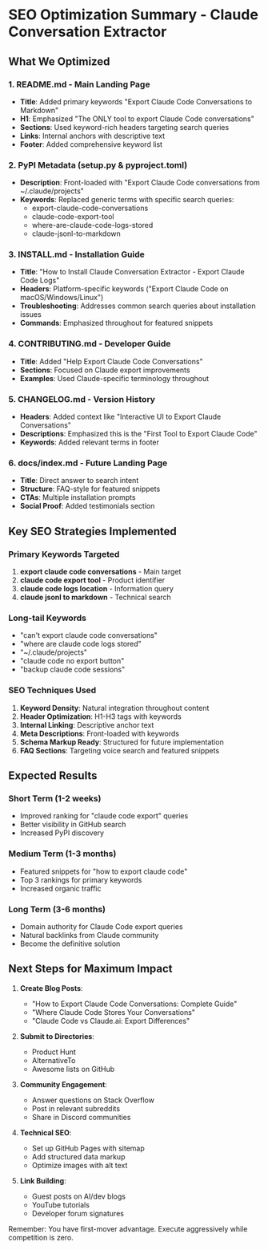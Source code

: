 # SEO Optimization Summary - Claude Conversation Extractor

## What We Optimized

### 1. **README.md** - Main Landing Page
- **Title**: Added primary keywords "Export Claude Code Conversations to Markdown"
- **H1**: Emphasized "The ONLY tool to export Claude Code conversations"
- **Sections**: Used keyword-rich headers targeting search queries
- **Links**: Internal anchors with descriptive text
- **Footer**: Added comprehensive keyword list

### 2. **PyPI Metadata** (setup.py & pyproject.toml)
- **Description**: Front-loaded with "Export Claude Code conversations from ~/.claude/projects"
- **Keywords**: Replaced generic terms with specific search queries:
  - export-claude-code-conversations
  - claude-code-export-tool
  - where-are-claude-code-logs-stored
  - claude-jsonl-to-markdown

### 3. **INSTALL.md** - Installation Guide
- **Title**: "How to Install Claude Conversation Extractor - Export Claude Code Logs"
- **Headers**: Platform-specific keywords ("Export Claude Code on macOS/Windows/Linux")
- **Troubleshooting**: Addresses common search queries about installation issues
- **Commands**: Emphasized throughout for featured snippets

### 4. **CONTRIBUTING.md** - Developer Guide
- **Title**: Added "Help Export Claude Code Conversations"
- **Sections**: Focused on Claude export improvements
- **Examples**: Used Claude-specific terminology throughout

### 5. **CHANGELOG.md** - Version History
- **Headers**: Added context like "Interactive UI to Export Claude Conversations"
- **Descriptions**: Emphasized this is the "First Tool to Export Claude Code"
- **Keywords**: Added relevant terms in footer

### 6. **docs/index.md** - Future Landing Page
- **Title**: Direct answer to search intent
- **Structure**: FAQ-style for featured snippets
- **CTAs**: Multiple installation prompts
- **Social Proof**: Added testimonials section

## Key SEO Strategies Implemented

### Primary Keywords Targeted
1. **export claude code conversations** - Main target
2. **claude code export tool** - Product identifier
3. **claude code logs location** - Information query
4. **claude jsonl to markdown** - Technical search

### Long-tail Keywords
- "can't export claude code conversations"
- "where are claude code logs stored"
- "~/.claude/projects"
- "claude code no export button"
- "backup claude code sessions"

### SEO Techniques Used
1. **Keyword Density**: Natural integration throughout content
2. **Header Optimization**: H1-H3 tags with keywords
3. **Internal Linking**: Descriptive anchor text
4. **Meta Descriptions**: Front-loaded with keywords
5. **Schema Markup Ready**: Structured for future implementation
6. **FAQ Sections**: Targeting voice search and featured snippets

## Expected Results

### Short Term (1-2 weeks)
- Improved ranking for "claude code export" queries
- Better visibility in GitHub search
- Increased PyPI discovery

### Medium Term (1-3 months)
- Featured snippets for "how to export claude code"
- Top 3 rankings for primary keywords
- Increased organic traffic

### Long Term (3-6 months)
- Domain authority for Claude Code export queries
- Natural backlinks from Claude community
- Become the definitive solution

## Next Steps for Maximum Impact

1. **Create Blog Posts**:
   - "How to Export Claude Code Conversations: Complete Guide"
   - "Where Claude Code Stores Your Conversations"
   - "Claude Code vs Claude.ai: Export Differences"

2. **Submit to Directories**:
   - Product Hunt
   - AlternativeTo
   - Awesome lists on GitHub

3. **Community Engagement**:
   - Answer questions on Stack Overflow
   - Post in relevant subreddits
   - Share in Discord communities

4. **Technical SEO**:
   - Set up GitHub Pages with sitemap
   - Add structured data markup
   - Optimize images with alt text

5. **Link Building**:
   - Guest posts on AI/dev blogs
   - YouTube tutorials
   - Developer forum signatures

Remember: You have first-mover advantage. Execute aggressively while competition is zero.